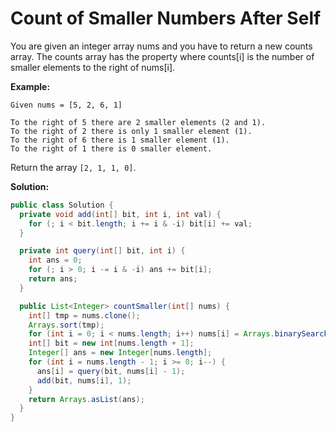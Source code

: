 # Count of Smaller Numbers After Self

You are given an integer array nums and you have to return a new counts array. The counts array has the property where counts[i] is the number of smaller elements to the right of nums[i].

**Example:**
```
Given nums = [5, 2, 6, 1]

To the right of 5 there are 2 smaller elements (2 and 1).
To the right of 2 there is only 1 smaller element (1).
To the right of 6 there is 1 smaller element (1).
To the right of 1 there is 0 smaller element.
```
Return the array `[2, 1, 1, 0]`.

**Solution:**
```java
public class Solution {
  private void add(int[] bit, int i, int val) {
    for (; i < bit.length; i += i & -i) bit[i] += val;
  }

  private int query(int[] bit, int i) {
    int ans = 0;
    for (; i > 0; i -= i & -i) ans += bit[i];
    return ans;
  }

  public List<Integer> countSmaller(int[] nums) {
    int[] tmp = nums.clone();
    Arrays.sort(tmp);
    for (int i = 0; i < nums.length; i++) nums[i] = Arrays.binarySearch(tmp, nums[i]) + 1;
    int[] bit = new int[nums.length + 1];
    Integer[] ans = new Integer[nums.length];
    for (int i = nums.length - 1; i >= 0; i--) {
      ans[i] = query(bit, nums[i] - 1);
      add(bit, nums[i], 1);
    }
    return Arrays.asList(ans);
  }
}
```